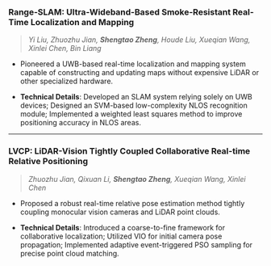 ### **Range-SLAM: Ultra-Wideband-Based Smoke-Resistant Real-Time Localization and Mapping**  
> *Yi Liu, Zhuozhu Jian, **Shengtao Zheng**, Houde Liu, Xueqian Wang, Xinlei Chen, Bin Liang*    

- Pioneered a UWB-based real-time localization and mapping system capable of constructing and updating maps without expensive LiDAR or other specialized hardware.

- **Technical Details**: Developed an SLAM system relying solely on UWB devices; Designed an SVM-based low-complexity NLOS recognition module; Implemented a weighted least squares method to improve positioning accuracy in NLOS areas.  

---

### **LVCP: LiDAR-Vision Tightly Coupled Collaborative Real-time Relative Positioning**  
> *Zhuozhu Jian, Qixuan Li, **Shengtao Zheng**, Xueqian Wang, Xinlei Chen*  

- Proposed a robust real-time relative pose estimation method tightly coupling monocular vision cameras and LiDAR point clouds.

- **Technical Details**: Introduced a coarse-to-fine framework for collaborative localization; Utilized VIO for initial camera pose propagation; Implemented adaptive event-triggered PSO sampling for precise point cloud matching.
